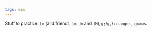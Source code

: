 ```yaml
---
tags: vim
---
```


Stuff to practice: `[m` (and friends, `[m`, `]m` and `]M`), `g;`/`g,`/`:changes`, `:jumps`.
